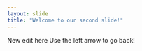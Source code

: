 ```yaml
---
layout: slide
title: "Welcome to our second slide!"
---
```

New edit here
Use the left arrow to go back!
